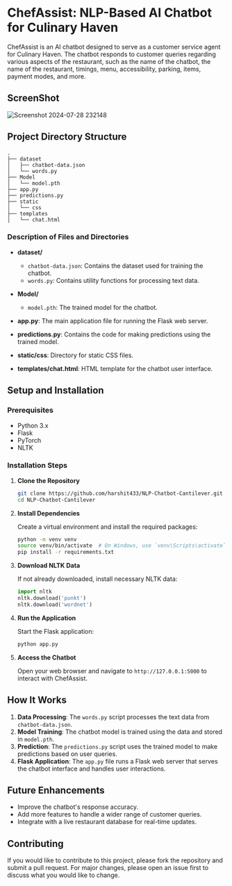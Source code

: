 # ChefAssist: NLP-Based AI Chatbot for Culinary Haven

ChefAssist is an AI chatbot designed to serve as a customer service agent for Culinary Haven. The chatbot responds to customer queries regarding various aspects of the restaurant, such as the name of the chatbot, the name of the restaurant, timings, menu, accessibility, parking, items, payment modes, and more.

## ScreenShot
![Screenshot 2024-07-28 232148](https://github.com/user-attachments/assets/be55f936-1fa4-4bc3-a691-5d612f3753cc)



## Project Directory Structure

```
.
├── dataset
│   ├── chatbot-data.json
│   └── words.py
├── Model
│   └── model.pth
├── app.py
├── predictions.py
├── static
│   └── css
├── templates
│   └── chat.html
```

### Description of Files and Directories

- **dataset/**
  - `chatbot-data.json`: Contains the dataset used for training the chatbot.
  - `words.py`: Contains utility functions for processing text data.

- **Model/**
  - `model.pth`: The trained model for the chatbot.

- **app.py**: The main application file for running the Flask web server.

- **predictions.py**: Contains the code for making predictions using the trained model.

- **static/css**: Directory for static CSS files.

- **templates/chat.html**: HTML template for the chatbot user interface.

## Setup and Installation

### Prerequisites

- Python 3.x
- Flask
- PyTorch
- NLTK

### Installation Steps

1. **Clone the Repository**

   ```bash
   git clone https://github.com/harshit433/NLP-Chatbot-Cantilever.git
   cd NLP-Chatbot-Cantilever
   ```

2. **Install Dependencies**

   Create a virtual environment and install the required packages:

   ```bash
   python -m venv venv
   source venv/bin/activate  # On Windows, use `venv\Scripts\activate`
   pip install -r requirements.txt
   ```

3. **Download NLTK Data**

   If not already downloaded, install necessary NLTK data:

   ```python
   import nltk
   nltk.download('punkt')
   nltk.download('wordnet')
   ```

4. **Run the Application**

   Start the Flask application:

   ```bash
   python app.py
   ```

5. **Access the Chatbot**

   Open your web browser and navigate to `http://127.0.0.1:5000` to interact with ChefAssist.

## How It Works

1. **Data Processing**: The `words.py` script processes the text data from `chatbot-data.json`.
2. **Model Training**: The chatbot model is trained using the data and stored in `model.pth`.
3. **Prediction**: The `predictions.py` script uses the trained model to make predictions based on user queries.
4. **Flask Application**: The `app.py` file runs a Flask web server that serves the chatbot interface and handles user interactions.

## Future Enhancements

- Improve the chatbot's response accuracy.
- Add more features to handle a wider range of customer queries.
- Integrate with a live restaurant database for real-time updates.

## Contributing

If you would like to contribute to this project, please fork the repository and submit a pull request. For major changes, please open an issue first to discuss what you would like to change.
